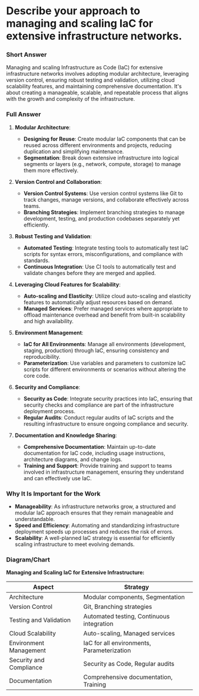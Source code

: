 # Describe your approach to managing and scaling IaC for extensive infrastructure networks.

### Short Answer
Managing and scaling Infrastructure as Code (IaC) for extensive infrastructure networks involves adopting modular architecture, leveraging version control, ensuring robust testing and validation, utilizing cloud scalability features, and maintaining comprehensive documentation. It's about creating a manageable, scalable, and repeatable process that aligns with the growth and complexity of the infrastructure.

### Full Answer
1. **Modular Architecture**:
    - **Designing for Reuse**: Create modular IaC components that can be reused across different environments and projects, reducing duplication and simplifying maintenance.
    - **Segmentation**: Break down extensive infrastructure into logical segments or layers (e.g., network, compute, storage) to manage them more effectively.

2. **Version Control and Collaboration**:
    - **Version Control Systems**: Use version control systems like Git to track changes, manage versions, and collaborate effectively across teams.
    - **Branching Strategies**: Implement branching strategies to manage development, testing, and production codebases separately yet efficiently.

3. **Robust Testing and Validation**:
    - **Automated Testing**: Integrate testing tools to automatically test IaC scripts for syntax errors, misconfigurations, and compliance with standards.
    - **Continuous Integration**: Use CI tools to automatically test and validate changes before they are merged and applied.

4. **Leveraging Cloud Features for Scalability**:
    - **Auto-scaling and Elasticity**: Utilize cloud auto-scaling and elasticity features to automatically adjust resources based on demand.
    - **Managed Services**: Prefer managed services where appropriate to offload maintenance overhead and benefit from built-in scalability and high availability.

5. **Environment Management**:
    - **IaC for All Environments**: Manage all environments (development, staging, production) through IaC, ensuring consistency and reproducibility.
    - **Parameterization**: Use variables and parameters to customize IaC scripts for different environments or scenarios without altering the core code.

6. **Security and Compliance**:
    - **Security as Code**: Integrate security practices into IaC, ensuring that security checks and compliance are part of the infrastructure deployment process.
    - **Regular Audits**: Conduct regular audits of IaC scripts and the resulting infrastructure to ensure ongoing compliance and security.

7. **Documentation and Knowledge Sharing**:
    - **Comprehensive Documentation**: Maintain up-to-date documentation for IaC code, including usage instructions, architecture diagrams, and change logs.
    - **Training and Support**: Provide training and support to teams involved in infrastructure management, ensuring they understand and can effectively use IaC.

### Why It Is Important for the Work
- **Manageability**: As infrastructure networks grow, a structured and modular IaC approach ensures that they remain manageable and understandable.
- **Speed and Efficiency**: Automating and standardizing infrastructure deployment speeds up processes and reduces the risk of errors.
- **Scalability**: A well-planned IaC strategy is essential for efficiently scaling infrastructure to meet evolving demands.

### Diagram/Chart
**Managing and Scaling IaC for Extensive Infrastructure:**

| Aspect                  | Strategy                                 |
|-------------------------|------------------------------------------|
| Architecture            | Modular components, Segmentation         |
| Version Control         | Git, Branching strategies                |
| Testing and Validation  | Automated testing, Continuous integration |
| Cloud Scalability       | Auto-scaling, Managed services           |
| Environment Management  | IaC for all environments, Parameterization |
| Security and Compliance | Security as Code, Regular audits         |
| Documentation           | Comprehensive documentation, Training    |
